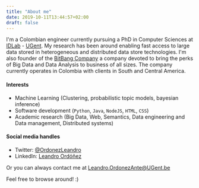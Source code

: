 ```yaml
---
title: "About me"
date: 2019-10-11T13:44:57+02:00
draft: false
---
```


I'm a Colombian engineer currently pursuing a PhD in Computer Sciences at [IDLab](https://idlab.technology/) - [UGent](https://www.ugent.be/). My research has been around enabling fast access to large data stored in heterogeneous and distributed data store technologies. I'm also founder of the [BitBang Company](https://www.thebitbang.company) a company devoted to bring the perks of Big Data and Data Analysis to business of all sizes. The company currently operates in Colombia with clients in South and Central America.

#### Interests

* Machine Learning (Clustering, probabilistic topic models, bayesian inference)
* Software development (`Python`, `Java`, `NodeJS`, `HTML`, `CSS`)
* Academic research (Big Data, Web, Semantics, Data engineering and Data management, Distributed systems)

#### Social media handles

* Twitter: [@OrdonezLeandro](http://twitter.com/OrdonezLeandro)
* LinkedIn: [Leandro Ordóñez](https://www.linkedin.com/in/leandroordonez)

Or you can always contact me at [Leandro.OrdonezAnte@UGent.be](mailto:leandro.ordonezante@ugent.be)

Feel free to browse around! :)